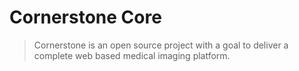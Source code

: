 # Cornerstone Core

> Cornerstone is an open source project with a goal to deliver a complete web based medical imaging platform.